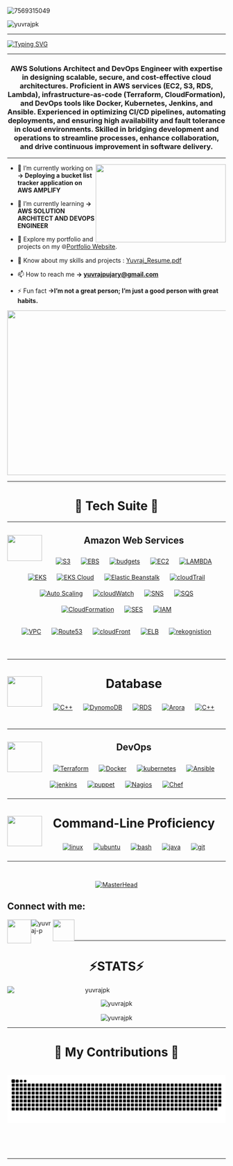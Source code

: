 
![7569315049](https://github.com/user-attachments/assets/5dc1beaa-dbad-4f9b-85c7-d387cbe149b4)



<p align="left"> <img src="https://komarev.com/ghpvc/?username=yuvrajpk&label=Profile%20views&color=0e75b6&style=flat" alt="yuvrajpk" /> </p>
<hr>
<a align="center " href="https://git.io/typing-svg" align="center"><img src="https://readme-typing-svg.demolab.com?font=Fira+Code&weight=600&size=30&pause=1000&color=000808&vCenter=true&width=438&height=150&lines=Hello👋 I am Yuvraj;Welcome+To+My+GITHUB 🌍" alt="Typing SVG" /></a>
<hr>
<h3 align="center">AWS Solutions Architect and DevOps Engineer with expertise in designing scalable, secure, and cost-effective cloud architectures. Proficient in AWS services (EC2, S3, RDS, Lambda), infrastructure-as-code (Terraform, CloudFormation), and DevOps tools like Docker, Kubernetes, Jenkins, and Ansible. Experienced in optimizing CI/CD pipelines, automating deployments, and ensuring high availability and fault tolerance in cloud environments. Skilled in bridging development and operations to streamline processes, enhance collaboration, and drive continuous improvement in software delivery.</h3>
<hr>

<img src="https://cdn.dribbble.com/users/1912990/screenshots/6129020/cloud_computing.gif" alt="" width="300" height="180" align="right">


</a> </p>

- 🔭 I’m currently working on **-> Deploying a bucket list tracker application on AWS AMPLIFY**

- 🌱 I’m currently learning **-> AWS SOLUTION ARCHITECT AND DEVOPS ENGINEER**

- 🚀 Explore my portfolio and projects on my 🌐[Portfolio Website](https://yuvrajpk.github.io/Portfolio/).

- 📝 Know about my skills and projects : [Yuvraj_Resume.pdf](https://github.com/user-attachments/files/17605960/Yuvraj_resume.pdf)
 
- 📫 How to reach me **-> yuvrajpujary@gmail.com**

- ⚡ Fun fact **->I’m not a great person; I’m just a good person with great habits.**





<img src="https://github.com/user-attachments/assets/2cbe324a-abd1-42d5-8fed-9951a85eacac" alt="" width="1200" height="380" align="center">




<hr>
<h1 align="center">🤖 Tech Suite 🤖</h1> 
<hr>
<div align="center">
 
## Amazon Web Services <img src="https://github.com/user-attachments/assets/bbc05f9f-ffb5-4bf8-a68f-0870532c0233" alt="" width="80" height="60" align="left">

 
  
<a href="https://aws.amazon.com/s3/" target="_blank"><img style="margin: 10px;height: 50px;" src="https://github.com/user-attachments/assets/b4e79422-c183-429e-8f47-aa9a6aa67191" alt="S3" height="80" /></a> 
<a href="https://aws.amazon.com/ebs/" target="_blank"><img style="margin: 10px;height: 50px;" src="https://github.com/user-attachments/assets/3e7fcce2-3221-45a1-b7f0-509f82814868" alt="EBS" height="80" /></a> 
<a href="https://aws.amazon.com/aws-cost-management/aws-budgets/" target="_blank"><img style="margin: 10px;height: 50px;" src="https://github.com/user-attachments/assets/90fda689-072d-48dc-aac7-2436f408e6e0" alt="budgets" height="80" /></a> 
<a href="https://aws.amazon.com/pm/ec2/" target="_blank"><img style="margin: 10px;height:50px;" src="https://github.com/user-attachments/assets/aef36647-e27b-46e5-97f7-1643cb6facb3" alt="EC2" height="80" /></a>
<a href="https://aws.amazon.com/pm/lambda/" target="_blank"><img style="margin: 10px;height: 50px;" src="https://github.com/user-attachments/assets/cef2ce01-9a93-4826-bd74-c1245d434700" alt="LAMBDA" height="80" /></a> 
<a href="https://aws.amazon.com/eks/" target="_blank"><img style="margin: 10px;height:50px;" src="https://github.com/user-attachments/assets/0930c745-18e3-4727-963e-1a2435f3dd8e" alt="EKS" height="80" /></a>
<a href="https://aws.amazon.com/eks/" target="_blank"><img style="margin: 10px;height:50px;" src="https://github.com/user-attachments/assets/8adb1954-234f-4eb4-a336-e280a9a5ebdb" alt="EKS Cloud" height="80" /></a>
<a href="https://aws.amazon.com/elasticbeanstalk/" target="_blank"><img style="margin: 10px;height: 50px;" src="https://github.com/user-attachments/assets/8cbf4a41-f1c0-461f-a918-99abd4216b6d" alt="Elastic Beanstalk" height="80" /></a> 
<a href="https://aws.amazon.com/cloudtrail/" target="_blank"><img style="margin: 10px;height:50px;" src="https://github.com/user-attachments/assets/2405941d-1bc1-425d-a8ea-2b1b69a2ed1b" alt="cloudTrail" height="80" /></a>
<a href="https://aws.amazon.com/autoscaling/" target="_blank"><img style="margin: 10px;height: 50px;" src="https://github.com/user-attachments/assets/247ee6de-a721-41e1-8d8e-c870a9638e2c" alt="Auto Scaling" height="80" /></a>
<a href="https://aws.amazon.com/cloudwatch/" target="_blank"><img style="margin: 10px;height: 50px;" src="https://github.com/user-attachments/assets/9a4df499-75d3-4afc-88e0-282f2b1e33c2" alt="cloudWatch" height="80" /></a>
<a href="https://aws.amazon.com/sns/" target="_blank"><img style="margin: 10px;height: 50px;" src="https://github.com/user-attachments/assets/b91dcc2a-855e-4784-9613-f4ae09ffff5e" alt="SNS" height="80" /></a>
<a href="https://aws.amazon.com/sqs/" target="_blank"><img style="margin: 10px;height: 50px;" src="https://github.com/user-attachments/assets/0807fb92-2b7c-4256-9903-4f22f74c3e97" alt="SQS" height="80" /></a> 
<a href="https://aws.amazon.com/cloudformation/" target="_blank"><img style="margin: 10px;height: 50px;" src="https://github.com/user-attachments/assets/5d390519-4988-4f74-9dbc-ae0e74b933b8" alt="CloudFormation" height="80" /></a>
<a href="https://aws.amazon.com/ses/" target="_blank"><img style="margin: 10px;height:50px;" src="https://github.com/user-attachments/assets/65251dff-62f1-45af-80f0-7daf47afddad" alt="SES" height="80" /></a>
<a href="https://aws.amazon.com/iam/" target="_blank"><img style="margin: 10px;height:50px;" src="https://github.com/user-attachments/assets/45b434c4-ac2b-4352-a21d-d4ae3a0f1312" alt="IAM" height="80" /></a>

<a href="https://aws.amazon.com/vpc/" target="_blank"><img style="margin: 10px;height: 50px;" src="https://github.com/user-attachments/assets/50e627f2-11eb-49e1-8024-344939fbc514" alt="VPC" height="80" /></a> 
<a href="https://aws.amazon.com/route53/" target="_blank"><img style="margin: 10px;height:50px;" src="https://github.com/user-attachments/assets/b9ce8e80-7830-4485-83e8-0ca1e3b46e05" alt="Route53" height="80" /></a>
<a href="https://aws.amazon.com/cloudfront/" target="_blank"><img style="margin: 10px;height: 50px;" src="https://github.com/user-attachments/assets/c51555b9-2e1c-468d-85d2-0749d9d20c61" alt="cloudFront" height="80" /></a> 
<a href="https://aws.amazon.com/elasticloadbalancing/" target="_blank"><img style="margin: 10px;height: 50px;" src="https://github.com/user-attachments/assets/fef089bc-2480-470b-931f-f55443a938d1" alt="ELB" height="80" /></a> 
<a href="https://aws.amazon.com/rekognition/" target="_blank"><img style="margin: 10px;height: 50px;" src="https://github.com/user-attachments/assets/0b440359-4985-41d3-bac4-e2068dba8c90" alt="rekognistion" height="80" /></a> 

<br>
<div align="center"> 
<hr>
  
# Database <img src="https://github.com/user-attachments/assets/83aa1207-a692-453c-bf49-1ee8fd7d61b8" alt="" width="80" height="70" align="left"> 
<div align="center">
<a href="https://www.mysql.com/" target="_blank"> <img style="margin: 10px; height: 50px; width: auto;" src="https://skillicons.dev/icons?i=mysql" alt="C++"/></a>
<a href="https://aws.amazon.com/pm/dynamodb/?gclid=Cj0KCQjwyL24BhCtARIsALo0fSClq0ZAI_MmOvnqsEXswU0WQfmegqvUf2jvTUtBm6Yi2n7GKhs4Pw0aAn90EALw_wcB&trk=1e5631f8-a3e1-45eb-8587-22803d0da70e&sc_channel=ps&ef_id=Cj0KCQjwyL24BhCtARIsALo0fSClq0ZAI_MmOvnqsEXswU0WQfmegqvUf2jvTUtBm6Yi2n7GKhs4Pw0aAn90EALw_wcB:G:s&s_kwcid=AL!4422!3!536393613268!e!!g!!dynamodb!11539699824!109299643181" target="_blank"> <img style="margin: 10px; height: 50px; width: auto;" src="https://github.com/user-attachments/assets/e1255c56-a9e7-4ae4-b19d-2b8869fb2c98" alt="DynomoDB"  /></a> 
<a href="https://aws.amazon.com/rds/" target="_blank"> <img style="margin: 10px; height: 50px; width: auto;" src="https://github.com/user-attachments/assets/672f619e-622c-4f04-8e47-e227e7ca024a" alt="RDS"/></a>
<a href="https://aws.amazon.com/rds/aurora/" target="_blank"> <img style="margin: 10px; height: 50px; width: auto;" src="https://github.com/user-attachments/assets/c84485d3-3dfc-494c-b990-2aa6dd933fbb" alt="Arora" /></a>
<a href="https://www.postgresql.org/" target="_blank"> <img style="margin: 10px; height: 50px; width: auto;" src="https://skillicons.dev/icons?i=postgres," alt="C++"/></a>

</div>
</td><td valign="top" width="33%">
  
<br>
<hr>
<div align="center">
 
## DevOps <img src="https://github.com/user-attachments/assets/63a1329c-aad9-45f1-893f-5d31e1ce320d" alt="" width="80" height="70" align="left">


<a href="https://www.terraform.io/" target="_blank"> <img style="margin: 10px; height: 60px; width: auto;" src="https://www.svgrepo.com/show/376353/terraform.svg" alt="Terraform" /></a> 
<a href="https://www.docker.com/" target="_blank"> <img style="margin: 10px; height: 50px; width: auto;" src="https://img.icons8.com/?size=100&id=22813&format=png&color=000000" alt="Docker" /></a> 
<a href="https://kubernetes.io/" target="_blank"> <img style="margin: 10px; height: 50px; width: auto;" src="https://img.icons8.com/?size=100&id=cvzmaEA4kC0o&format=png&color=000000" alt="kubernetes" /></a>
<a href="https://www.ansible.com/" target="_blank"> <img style="margin: 10px; height: 50px; width: auto;" src="https://img.icons8.com/?size=100&id=SJNUZD3A4el4&format=png&color=000000" alt="Ansible" /></a>
<a href="https://www.jenkins.io/" target="_blank"> <img style="margin: 10px; height: 50px; width: auto;" src="https://img.icons8.com/?size=100&id=39292&format=png&color=000000" alt="jenkins" /></a> 
<a href="https://www.puppet.com/" target="_blank"> <img style="margin: 10px; height: 40px; width: auto;" src="https://www.svgrepo.com/show/354230/puppet-icon.svg" alt="puppet" /></a>
<a href="https://www.nagios.org/" target="_blank"> <img style="margin: 10px; height: 50px; width: auto;" src="https://github.com/user-attachments/assets/6ffe3c21-583c-482e-aadd-5c2940885adc" alt="Nagios" /></a>
<a href="https://www.chef.io/" target="_blank"> <img style="margin: 10px; height:60px; width: auto;" src="https://github.com/user-attachments/assets/efdb6f7b-982b-4ec2-b354-a414a0b27c44" alt="Chef" /></a>

</div>
</td><td valign="top" width="33%">

<hr>
<div align="center"> 

  
# Command-Line Proficiency <img src="https://github.com/user-attachments/assets/245dc884-a187-4edb-a507-9193d2dda960" alt="" width="80" height="70" align="left"> 
<div align="center">
<a href="https://www.linux.org/" target="_blank"> <img style="margin: 10px; height: 50px; width: auto;" src="https://github.com/user-attachments/assets/be8b5cbe-a217-4d75-8ee1-92edaaedb7fa" alt="linux"/></a>
<a href="https://design.ubuntu.com/brand" target="_blank"> <img style="margin: 10px; height: 50px; width: auto;" src="https://github.com/user-attachments/assets/e03a1b68-78ad-400b-88e1-27a3648bf641" alt="ubuntu"  /></a> 
<a href="" target="_blank"> <img style="margin: 10px; height: 50px; width: auto;" src="https://github.com/user-attachments/assets/b53c3d31-a81b-414f-8d37-4a806845dcd6" alt="bash"/></a>
<a href="https://www.java.com/en/" target="_blank"> <img style="margin: 10px; height: 50px; width: auto;" src="https://github.com/user-attachments/assets/6d699957-a4a3-42b5-9b89-70aa56c36500" alt="java" /></a>
<a href="https://git-scm.com/" target="_blank"> <img style="margin: 10px; height: 50px; width: auto;" src="https://github.com/user-attachments/assets/0a8ebb54-1964-4080-948b-fb3f6c42e925" alt="git"/></a>

</div>
</td><td valign="top" width="33%">

<hr>
<br>

[![MasterHead](https://user-images.githubusercontent.com/10498744/210012254-234538ff-d198-48aa-8964-37e6fd45d227.gif)](https://jeffjiang.vercel.app/)
<h2 align="left">Connect with me:</h2>
<p align="left">
<a href="https://yuvrajpk.github.io/Portfolio/" target="blank"><img align="left" src="https://img.icons8.com/?size=100&id=5zuVgEwv1rTz&format=png&color=000000" height="55" width="55" /></a>
<a href="https://linkedin.com/in/www.linkedin.com/in/ yuvraj-p-756522228" target="blank"><img align="left" src="https://skillicons.dev/icons?i=linkedin&theme=dark" alt="yuvraj-p" height="50" width="50" /></a>
  <a href="https://instagram.com/_yuvraj_prince_06" target="blank"><img align="left" src="https://skillicons.dev/icons?i=instagram&theme=dark" height="50" width="50" /></a>  
</p>
<br>
<br>
<hr>


<h1 align="center"> ⚡STATS⚡</h1>

<div align="center">
<p>&nbsp;<img width="400" align="left" src="https://github-readme-stats.vercel.app/api?username=yuvrajpk&show_icons=true&locale=en" alt="yuvrajpk" /></p>
<p><img width="400" align="top right" src="https://github-readme-streak-stats.herokuapp.com/?user=yuvrajpk&" alt="yuvrajpk" /></p>
<p><img width="" align="center" src="https://github-readme-stats.vercel.app/api/top-langs?username=yuvrajpk&show_icons=true&locale=en&layout=compact" alt="yuvrajpk" /></p>

  <hr>
  <p>
  <h1>🐍 My Contributions 🐍</h1>
  <br>
  <img alt="snake eating my contributions" src="https://raw.githubusercontent.com/salesp07/salesp07/output/github-contribution-grid-snake.svg" />
  
  <br/><br/><br/>
</div>
</p>
<hr/>
